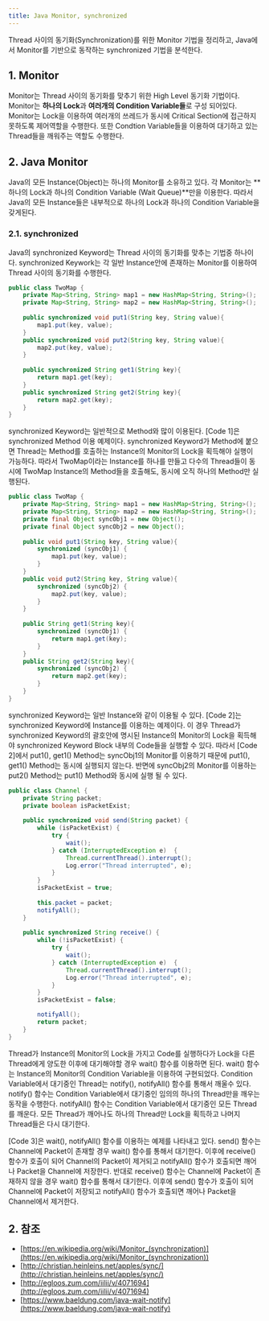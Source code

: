 ```yaml
---
title: Java Monitor, synchronized
---
```


Thread 사이의 동기화(Synchronization)를 위한 Monitor 기법을 정리하고, Java에서 Monitor를 기반으로 동작하는 synchronized 기법을 분석한다.

## 1. Monitor

Monitor는 Thread 사이의 동기화를 맞추기 위한 High Level 동기화 기법이다. Monitor는 **하나의 Lock**과 **여러개의 Condition Variable들**로 구성 되어있다. Monitor는 Lock을 이용하여 여러개의 쓰레드가 동시에 Critical Section에 접근하지 못하도록 제어역할을 수행한다. 또한 Condtion Variable들을 이용하여 대기하고 있는 Thread들을 깨워주는 역할도 수행한다.

## 2. Java Monitor

Java의 모든 Instance(Object)는 하나의 Monitor를 소유하고 있다. 각 Monitor는 **하나의 Lock과 하나의 Condition Variable (Wait Queue)**만을 이용한다. 따라서 Java의 모든 Instance들은 내부적으로 하나의 Lock과 하나의 Condition Variable을 갖게된다.

### 2.1. synchronized

Java의 synchronized Keyword는 Thread 사이의 동기화를 맞추는 기법중 하나이다. synchronized Keywork는 각 일반 Instance안에 존재하는 Monitor를 이용하여 Thread 사이의 동기화를 수행한다.

```java {caption="[Code 1] synchronized Method", linenos=table}
public class TwoMap {
    private Map<String, String> map1 = new HashMap<String, String>();
    private Map<String, String> map2 = new HashMap<String, String>();
    
    public synchronized void put1(String key, String value){
        map1.put(key, value);
    }
    public synchronized void put2(String key, String value){
        map2.put(key, value);
    }
    
    public synchronized String get1(String key){
        return map1.get(key);
    }
    public synchronized String get2(String key){
        return map2.get(key);
    }
}
```

synchronized Keyword는 일반적으로 Method와 많이 이용된다. [Code 1]은 synchronized Method 이용 예제이다. synchronized Keyword가 Method에 붙으면 Thread는 Method를 호출하는 Instance의 Monitor의 Lock을 획득해야 실행이 가능하다. 따라서 TwoMap이라는 Instance를 하나를 만들고 다수의 Thread들이 동시에 TwoMap Instance의 Method들을 호출해도, 동시에 오직 하나의 Method만 실행된다.

```java {caption="[Code 2] synchronized Instance", linenos=table}
public class TwoMap {
    private Map<String, String> map1 = new HashMap<String, String>();
    private Map<String, String> map2 = new HashMap<String, String>();
    private final Object syncObj1 = new Object();
    private final Object syncObj2 = new Object();
    
    public void put1(String key, String value){
        synchronized (syncObj1) {
            map1.put(key, value);
        }
    }
    public void put2(String key, String value){        
        synchronized (syncObj2) {
            map2.put(key, value);
        }
    }
  
    public String get1(String key){
        synchronized (syncObj1) {
            return map1.get(key);
        }
    }
    public String get2(String key){
        synchronized (syncObj2) {
            return map2.get(key);
        }
    }
}
```

synchronized Keyword는 일반 Instance와 같이 이용될 수 있다. [Code 2]는 synchronized Keyword에 Instance를 이용하는 예제이다. 이 경우 Thread가 synchronized Keyword의 괄호안에 명시된 Instance의 Monitor의 Lock을 획득해야 synchronized Keyword Block 내부의 Code들을 실행할 수 있다. 따라서 [Code 2]에서 put1(), get1() Method는 syncObj1의 Monitor를 이용하기 때문에 put1(), get1() Method는 동시에 실행되지 않는다. 반면에 syncObj2의 Monitor를 이용하는 put2() Method는 put1() Method와 동시에 실행 될 수 있다.

```java {caption="[Code 3] wait(), notifyAll()", linenos=table}
public class Channel {
    private String packet;
    private boolean isPacketExist;
 
    public synchronized void send(String packet) {
        while (isPacketExist) {
            try {
                wait();
            } catch (InterruptedException e)  {
                Thread.currentThread().interrupt(); 
                Log.error("Thread interrupted", e); 
            }
        }
        isPacketExist = true;
        
        this.packet = packet;
        notifyAll();
    }
 
    public synchronized String receive() {
        while (!isPacketExist) {
            try {
                wait();
            } catch (InterruptedException e)  {
                Thread.currentThread().interrupt(); 
                Log.error("Thread interrupted", e); 
            }
        }
        isPacketExist = false;

        notifyAll();
        return packet;
    }
}
```

Thread가 Instance의 Monitor의 Lock을 가지고 Code를 실행하다가 Lock을 다른 Thread에게 양도한 이후에 대기해야할 경우 wait() 함수를 이용하면 된다. wait() 함수는 Instance의 Monitor의 Condition Variable을 이용하여 구현되었다. Condition Variable에서 대기중인 Thread는 notify(), notifyAll() 함수를 통해서 깨울수 있다. notify() 함수는 Condition Variable에서 대기중인 임의의 하나의 Thread만을 깨우는 동작을 수행한다. notifyAll() 함수는 Condition Variable에서 대기중인 모든 Thread를 깨운다. 모든 Thread가 깨어나도 하나의 Thread만 Lock을 획득하고 나머지 Thread들은 다시 대기한다.

[Code 3]은 wait(), notifyAll() 함수를 이용하는 예제를 나타내고 있다. send() 함수는 Channel에 Packet이 존재할 경우 wait() 함수를 통해서 대기한다. 이후에 receive() 함수가 호출이 되어 Channel의 Packet이 제거되고 notifyAll() 함수가 호출되면 깨어나 Packet을 Channel에 저장한다. 반대로 receive() 함수는 Channel에 Packet이 존재하지 않을 경우 wait() 함수를 통해서 대기한다. 이후에 send() 함수가 호출이 되어 Channel에 Packet이 저장되고 notifyAll() 함수가 호출되면 깨어나 Packet을 Channel에서 제거한다.

## 2. 참조

* [https://en.wikipedia.org/wiki/Monitor_(synchronization)](https://en.wikipedia.org/wiki/Monitor_(synchronization))
* [http://christian.heinleins.net/apples/sync/](http://christian.heinleins.net/apples/sync/)
* [http://egloos.zum.com/iilii/v/4071694](http://egloos.zum.com/iilii/v/4071694)
* [https://www.baeldung.com/java-wait-notify](https://www.baeldung.com/java-wait-notify)
